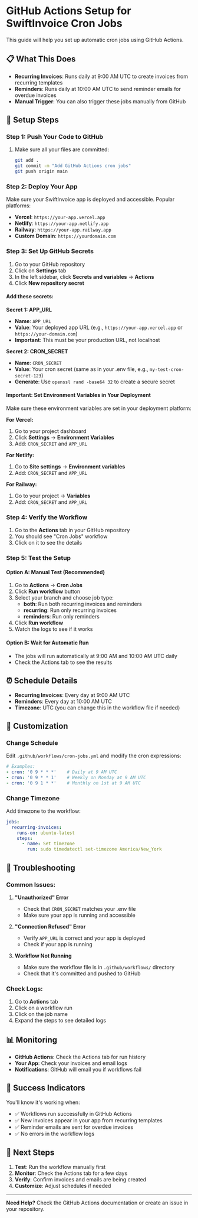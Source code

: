 # GitHub Actions Setup for SwiftInvoice Cron Jobs

This guide will help you set up automatic cron jobs using GitHub Actions.

## 📋 **What This Does**

- **Recurring Invoices**: Runs daily at 9:00 AM UTC to create invoices from recurring templates
- **Reminders**: Runs daily at 10:00 AM UTC to send reminder emails for overdue invoices
- **Manual Trigger**: You can also trigger these jobs manually from GitHub

## 🚀 **Setup Steps**

### **Step 1: Push Your Code to GitHub**

1. Make sure all your files are committed:
   ```bash
   git add .
   git commit -m "Add GitHub Actions cron jobs"
   git push origin main
   ```

### **Step 2: Deploy Your App**

Make sure your SwiftInvoice app is deployed and accessible. Popular platforms:

- **Vercel**: `https://your-app.vercel.app`
- **Netlify**: `https://your-app.netlify.app`
- **Railway**: `https://your-app.railway.app`
- **Custom Domain**: `https://yourdomain.com`

### **Step 3: Set Up GitHub Secrets**

1. Go to your GitHub repository
2. Click on **Settings** tab
3. In the left sidebar, click **Secrets and variables** → **Actions**
4. Click **New repository secret**

#### **Add these secrets:**

**Secret 1: APP_URL**
- **Name**: `APP_URL`
- **Value**: Your deployed app URL (e.g., `https://your-app.vercel.app` or `https://your-domain.com`)
- **Important**: This must be your production URL, not localhost

**Secret 2: CRON_SECRET**
- **Name**: `CRON_SECRET`
- **Value**: Your cron secret (same as in your .env file, e.g., `my-test-cron-secret-123`)
- **Generate**: Use `openssl rand -base64 32` to create a secure secret

#### **Important: Set Environment Variables in Your Deployment**

Make sure these environment variables are set in your deployment platform:

**For Vercel:**
1. Go to your project dashboard
2. Click **Settings** → **Environment Variables**
3. Add: `CRON_SECRET` and `APP_URL`

**For Netlify:**
1. Go to **Site settings** → **Environment variables**
2. Add: `CRON_SECRET` and `APP_URL`

**For Railway:**
1. Go to your project → **Variables**
2. Add: `CRON_SECRET` and `APP_URL`

### **Step 4: Verify the Workflow**

1. Go to the **Actions** tab in your GitHub repository
2. You should see "Cron Jobs" workflow
3. Click on it to see the details

### **Step 5: Test the Setup**

#### **Option A: Manual Test (Recommended)**
1. Go to **Actions** → **Cron Jobs**
2. Click **Run workflow** button
3. Select your branch and choose job type:
   - **both**: Run both recurring invoices and reminders
   - **recurring**: Run only recurring invoices
   - **reminders**: Run only reminders
4. Click **Run workflow**
5. Watch the logs to see if it works

#### **Option B: Wait for Automatic Run**
- The jobs will run automatically at 9:00 AM and 10:00 AM UTC daily
- Check the Actions tab to see the results

## ⏰ **Schedule Details**

- **Recurring Invoices**: Every day at 9:00 AM UTC
- **Reminders**: Every day at 10:00 AM UTC
- **Timezone**: UTC (you can change this in the workflow file if needed)

## 🔧 **Customization**

### **Change Schedule**
Edit `.github/workflows/cron-jobs.yml` and modify the cron expressions:
```yaml
# Examples:
- cron: '0 9 * * *'    # Daily at 9 AM UTC
- cron: '0 9 * * 1'    # Weekly on Monday at 9 AM UTC
- cron: '0 9 1 * *'    # Monthly on 1st at 9 AM UTC
```

### **Change Timezone**
Add timezone to the workflow:
```yaml
jobs:
  recurring-invoices:
    runs-on: ubuntu-latest
    steps:
      - name: Set timezone
        run: sudo timedatectl set-timezone America/New_York
```

## 🐛 **Troubleshooting**

### **Common Issues:**

1. **"Unauthorized" Error**
   - Check that `CRON_SECRET` matches your .env file
   - Make sure your app is running and accessible

2. **"Connection Refused" Error**
   - Verify `APP_URL` is correct and your app is deployed
   - Check if your app is running

3. **Workflow Not Running**
   - Make sure the workflow file is in `.github/workflows/` directory
   - Check that it's committed and pushed to GitHub

### **Check Logs:**
1. Go to **Actions** tab
2. Click on a workflow run
3. Click on the job name
4. Expand the steps to see detailed logs

## 📊 **Monitoring**

- **GitHub Actions**: Check the Actions tab for run history
- **Your App**: Check your invoices and email logs
- **Notifications**: GitHub will email you if workflows fail

## 🎉 **Success Indicators**

You'll know it's working when:
- ✅ Workflows run successfully in GitHub Actions
- ✅ New invoices appear in your app from recurring templates
- ✅ Reminder emails are sent for overdue invoices
- ✅ No errors in the workflow logs

## 🔄 **Next Steps**

1. **Test**: Run the workflow manually first
2. **Monitor**: Check the Actions tab for a few days
3. **Verify**: Confirm invoices and emails are being created
4. **Customize**: Adjust schedules if needed

---

**Need Help?** Check the GitHub Actions documentation or create an issue in your repository.
